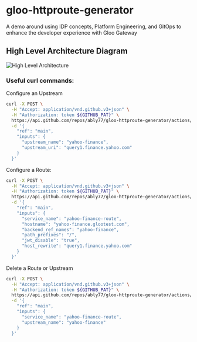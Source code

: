 # gloo-httproute-generator

A demo around using IDP concepts, Platform Engineering, and GitOps to enhance the developer experience with Gloo Gateway

## High Level Architecture Diagram
![High Level Architecture](.images/gh-action-idp-demo.png)

### Useful curl commands:

Configure an Upstream
```bash
curl -X POST \
  -H "Accept: application/vnd.github.v3+json" \
  -H "Authorization: token ${GITHUB_PAT}" \
  https://api.github.com/repos/ably77/gloo-httproute-generator/actions/workflows/generate-upstream-action.yaml/dispatches \
  -d '{
    "ref": "main",
    "inputs": {
      "upstream_name": "yahoo-finance",
      "upstream_uri": "query1.finance.yahoo.com"
    }
  }'
```

Configure a Route:
```bash
curl -X POST \
  -H "Accept: application/vnd.github.v3+json" \
  -H "Authorization: token ${GITHUB_PAT}" \
  https://api.github.com/repos/ably77/gloo-httproute-generator/actions/workflows/generate-route-action.yaml/dispatches \
  -d '{
    "ref": "main",
    "inputs": {
      "service_name": "yahoo-finance-route",
      "hostname": "yahoo-finance.glootest.com",
      "backend_ref_names": "yahoo-finance",
      "path_prefixes": "/",
      "jwt_disable": "true",
      "host_rewrite": "query1.finance.yahoo.com"
    }
  }'
```

Delete a Route or Upstream
```bash
curl -X POST \
  -H "Accept: application/vnd.github.v3+json" \
  -H "Authorization: token ${GITHUB_PAT}" \
  https://api.github.com/repos/ably77/gloo-httproute-generator/actions/workflows/delete-route-action.yaml/dispatches \
  -d '{
    "ref": "main",
    "inputs": {
      "service_name": "yahoo-finance-route",
      "upstream_name": "yahoo-finance"
    }
  }'
```